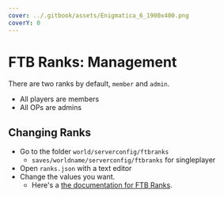 ```yaml
---
cover: ../.gitbook/assets/Enigmatica_6_1900x400.png
coverY: 0
---
```


# FTB Ranks: Management

There are two ranks by default, `member` and `admin`.

* All players are members
* All OPs are admins

## Changing Ranks

* Go to the folder `world/serverconfig/ftbranks`
  * `saves/worldname/serverconfig/ftbranks` for singleplayer
* Open `ranks.json` with a text editor
* Change the values you want.
  * Here's a [the documentation for FTB Ranks](https://help.ftb.team/help/en-gb/6-ftb-ranks/10-rank-format).
